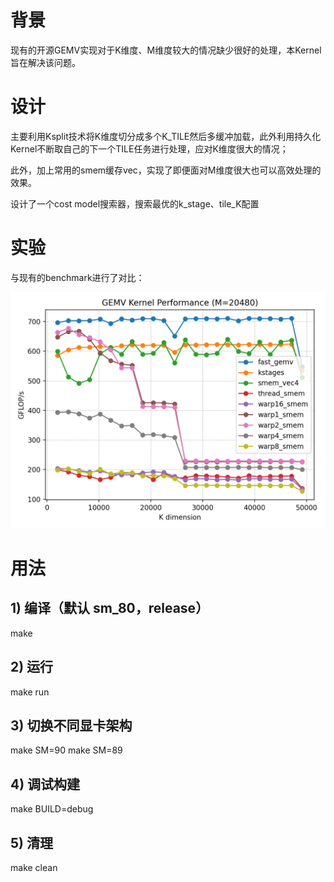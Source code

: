 # 背景

现有的开源GEMV实现对于K维度、M维度较大的情况缺少很好的处理，本Kernel旨在解决该问题。

# 设计

主要利用Ksplit技术将K维度切分成多个K_TILE然后多缓冲加载，此外利用持久化Kernel不断取自己的下一个TILE任务进行处理，应对K维度很大的情况；

此外，加上常用的smem缓存vec，实现了即便面对M维度很大也可以高效处理的效果。

设计了一个cost model搜索器，搜索最优的k_stage、tile_K配置


# 实验

与现有的benchmark进行了对比：


![alt text](test/gemv_performance_M_20480.png)



# 用法

## 1) 编译（默认 sm_80，release）
make

## 2) 运行
make run

## 3) 切换不同显卡架构
make SM=90
make SM=89

## 4) 调试构建
make BUILD=debug

## 5) 清理
make clean




